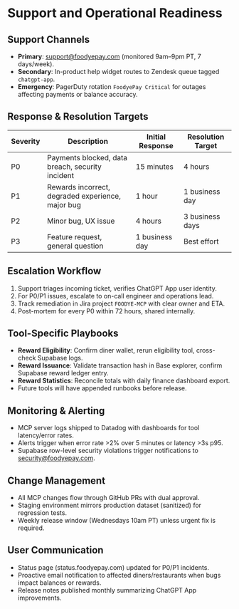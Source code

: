 # Support and Operational Readiness

## Support Channels
- **Primary**: support@foodyepay.com (monitored 9am–9pm PT, 7 days/week).
- **Secondary**: In-product help widget routes to Zendesk queue tagged `chatgpt-app`.
- **Emergency**: PagerDuty rotation `FoodyePay Critical` for outages affecting payments or balance accuracy.

## Response & Resolution Targets
| Severity | Description | Initial Response | Resolution Target |
| --- | --- | --- | --- |
| P0 | Payments blocked, data breach, security incident | 15 minutes | 4 hours |
| P1 | Rewards incorrect, degraded experience, major bug | 1 hour | 1 business day |
| P2 | Minor bug, UX issue | 4 hours | 3 business days |
| P3 | Feature request, general question | 1 business day | Best effort |

## Escalation Workflow
1. Support triages incoming ticket, verifies ChatGPT App user identity.
2. For P0/P1 issues, escalate to on-call engineer and operations lead.
3. Track remediation in Jira project `FOODYE-MCP` with clear owner and ETA.
4. Post-mortem for every P0 within 72 hours, shared internally.

## Tool-Specific Playbooks
- **Reward Eligibility**: Confirm diner wallet, rerun eligibility tool, cross-check Supabase logs.
- **Reward Issuance**: Validate transaction hash in Base explorer, confirm Supabase reward ledger entry.
- **Reward Statistics**: Reconcile totals with daily finance dashboard export.
- Future tools will have appended runbooks before release.

## Monitoring & Alerting
- MCP server logs shipped to Datadog with dashboards for tool latency/error rates.
- Alerts trigger when error rate >2% over 5 minutes or latency >3s p95.
- Supabase row-level security violations trigger notifications to security@foodyepay.com.

## Change Management
- All MCP changes flow through GitHub PRs with dual approval.
- Staging environment mirrors production dataset (sanitized) for regression tests.
- Weekly release window (Wednesdays 10am PT) unless urgent fix is required.

## User Communication
- Status page (status.foodyepay.com) updated for P0/P1 incidents.
- Proactive email notification to affected diners/restaurants when bugs impact balances or rewards.
- Release notes published monthly summarizing ChatGPT App improvements.
